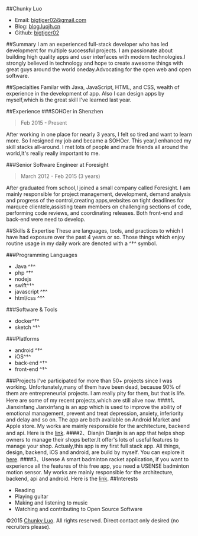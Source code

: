 ##Chunky Luo
* Email: [bigtiger02@gmail.com](mailto:bigtiger02@gmail.com "bigtiger02@gmail.com")
* Blog: [blog.luojh.cn](http://blog.luojh.cn "blog.luojh.cn")
* Github: [bigtiger02](https://github.com/bigtiger02 "bigtiger02")  

##Summary
I am an experienced full-stack developer who has led development for multiple successful projects. I am passionate about building high quality apps and user interfaces with modern technologies.I strongly believed in technology and hope to create awesome things with great guys around the world oneday.Advocating for the open web and open software.

##Specialties
Familar with Java, JavaScript, HTML, and CSS,
wealth of experience in the development of app. Also I can design apps by myself,which is the great skill I've learned last year. 

##Experience
###SOHOer in Shenzhen
>Feb 2015 - Present

After working in one place for nearly 3 years, I felt so tired and want to learn more. So I resigned my job and became a SOHOer. This year,I enhanced my skill stacks all-around. I met lots of people and made friends all around the world,It's really really important to me.

###Senior Software Engineer at Foresight
>March 2012 - Feb 2015 (3 years)  

After graduated from school,I joined a small company called Foresight. I am mainly responsible for project management, development, demand analysis and progress of the control,creating apps,websites on tight deadlines for marquee clientele,assisting team members on challenging sections of code, performing code reviews, and coordinating releases. Both front-end and back-end were need to develop. 

##Skills & Expertise
These are  languages, tools, and practices to which I have had exposure over the past 4 years or so. Those things which enjoy routine usage in my daily work are denoted with a ^†^ symbol.

###Programming Languages
* Java ^†^
* php ^†^
* nodejs
* swift^†^
* javascript ^†^
* html/css ^†^

###Software & Tools
* docker^†^
* sketch ^†^

###Platforms
* android ^†^
* iOS^†^
* back-end ^†^
* front-end ^†^

###Projects
I've participated for more than 50+ projects since I was working. Unfortunately,many of them have been dead, because 90% of them are entrepreneurial projects. I am really pity for them, but that is life. Here are some of my recent projects,which are still alive now.
####1、Jianxinfang
Jianxinfang is an app which is used to improve the ability of emotional management, prevent and treat depression, anxiety, inferiority and delay and so on. The app are both available on Android Market and Apple store. My works are mainly responsible for the architecture, backend and api. Here is the  [link](https://itunes.apple.com/us/app/jian-xin-fang/id1038894294?mt=8).
####2、Dianjin
Dianjin is an app that helps shop owners to manage their shops better.It offer's lots of useful features to manage your shop. Actualy,this app is my first full stack app. All things, design, backend, iOS and android, are build by myself. You can explore it [here](https://itunes.apple.com/us/app/dian-jin/id1116609580?mt=8).
####3、Usense
A smart badminton racket application, if you want to experience all the features of this free app, you need a USENSE badminton motion sensor. My works are mainly responsible for the architecture, backend, api and android. Here is the [link](https://itunes.apple.com/us/app/usense-badminton/id1005485466?mt=8).
##Interests
* Reading
* Playing guitar
* Making and listening to music
* Watching and contributing to Open Source Software

©2015 [Chunky Luo](http://blog.luojh.cn). All rights reserved. Direct contact only desired (no recruiters please).
